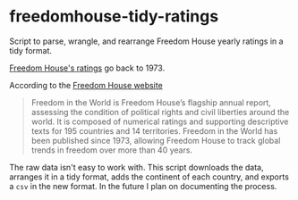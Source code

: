 # freedomhouse-tidy-ratings

Script to parse, wrangle, and rearrange Freedom House yearly ratings in a tidy format.

[Freedom House's ratings](https://freedomhouse.org/sites/default/files/Country%20and%20Territory%20Ratings%20and%20Statuses%20FIW1973-2018.xlsx) go back to 1973. 

According to the [Freedom House website](https://freedomhouse.org/report-types/freedom-world)

> Freedom in the World is Freedom House’s flagship annual report, assessing the condition of political rights and civil liberties around the world. It is composed of numerical ratings and supporting descriptive texts for 195 countries and 14 territories. Freedom in the World has been published since 1973, allowing Freedom House to track global trends in freedom over more than 40 years.

The raw data isn't easy to work with. This script downloads the data, arranges it in a tidy format, adds the continent of each country, and exports a `csv` in the new format. In the future I plan on documenting the process.